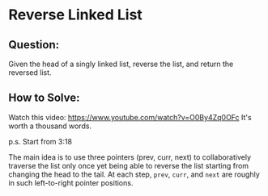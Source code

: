 # Reverse Linked List

## Question:

Given the head of a singly linked list, reverse the list, and return
the reversed list.

## How to Solve:

Watch this video: https://www.youtube.com/watch?v=O0By4Zq0OFc It's worth a thousand words.

p.s. Start from 3:18

The main idea is to use three pointers (prev, curr, next) to
collaboratively traverse the list only once yet being able to reverse
the list starting from changing the head to the tail. At each step,
`prev`, `curr`, and `next` are roughly in such left-to-right pointer
positions.
